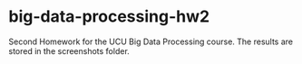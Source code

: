 # big-data-processing-hw2
Second Homework for the UCU Big Data Processing course. 
The results are stored in the screenshots folder.
